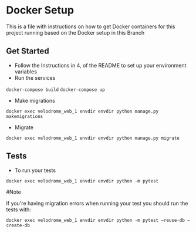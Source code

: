 # Docker Setup 
This is a file with instructions on how to get Docker containers for this project running based on the Docker setup in this Branch

## Get Started
- Follow the Instructions in 4, of the README to set up your environment variables
- Run the services

```docker-compose build```
```docker-compose up```
- Make migrations

```docker exec velodrome_web_1 envdir envdir python manage.py makemigrations```

- Migrate

```docker exec velodrome_web_1 envdir envdir python manage.py migrate```

## Tests
- To run your tests

`docker exec velodrome_web_1 envdir envdir python -m pytest`

#Note

If you're having migration errors when running your test you should run the tests with:

```docker exec velodrome_web_1 envdir envdir python -m pytest —reuse-db —create-db```